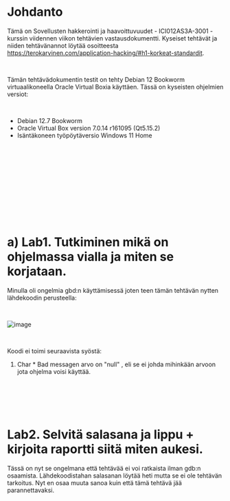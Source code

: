 # Johdanto

Tämä on Sovellusten hakkerointi ja haavoittuvuudet - ICI012AS3A-3001 -kurssin viidennen viikon tehtävien vastausdokumentti. Kyseiset tehtävät ja niiden tehtävänannot löytää osoitteesta https://terokarvinen.com/application-hacking/#h1-korkeat-standardit. 

<br/>

Tämän tehtävädokumentin testit on tehty Debian 12 Bookworm virtuaalikoneella Oracle Virtual Boxia käyttäen.
Tässä on kyseisten ohjelmien versiot:

<br/>

- Debian 12.7 Bookworm
- Oracle Virtual Box version 7.0.14 r161095 (Qt5.15.2)
- Isäntäkoneen työpöytäversio Windows 11 Home

<br/>
<br/>
<br/>
<br/>
<br/>
<br/>
<br/>
<br/>
<br/>
<br/>

# a) Lab1. Tutkiminen mikä on ohjelmassa vialla ja miten se korjataan.

Minulla oli ongelmia gbd:n käyttämisessä joten teen tämän tehtävän nytten lähdekoodin perusteella:

<br/>

![image](https://github.com/user-attachments/assets/2be4fe35-6bc5-4674-a4bf-4b3ea228503c)

<br/>

Koodi ei toimi seuraavista syöstä:

1. Char * Bad messagen arvo on "null" , eli se ei johda mihinkään arvoon jota ohjelma voisi käyttää.


<br/>
<br/>
<br/>
<br/>

#  Lab2. Selvitä salasana ja lippu + kirjoita raportti siitä miten aukesi.

Tässä on nyt se ongelmana että tehtävää ei voi ratkaista ilman gdb:n osaamista. Lähdekoodistahan salasanan löytää heti mutta se ei ole tehtävän tarkoitus. Nyt en osaa muuta sanoa kuin että tämä tehtävä jää parannettavaksi.







